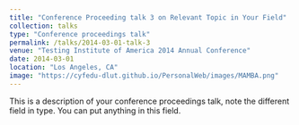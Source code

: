 ```yaml
---
title: "Conference Proceeding talk 3 on Relevant Topic in Your Field"
collection: talks
type: "Conference proceedings talk"
permalink: /talks/2014-03-01-talk-3
venue: "Testing Institute of America 2014 Annual Conference"
date: 2014-03-01
location: "Los Angeles, CA"
image: "https://cyfedu-dlut.github.io/PersonalWeb/images/MAMBA.png"
---
```


This is a description of your conference proceedings talk, note the different field in type. You can put anything in this field.
